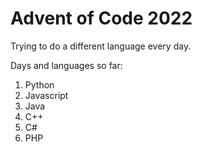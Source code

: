 # Advent of Code 2022

Trying to do a different language every day.

Days and languages so far:

1. Python
2. Javascript
3. Java
4. C++
5. C#
6. PHP
